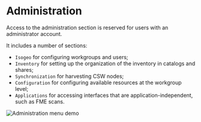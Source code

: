 # Administration

Access to the administration section is reserved for users with an administrator account.

It includes a number of sections:
*  `Isogeo` for configuring workgroups and users;
*  `Inventory` for setting up the organization of the inventory in catalogs and shares;
*  `Synchronization` for harvesting CSW nodes;
*  `Configuration` for configuring available resources at the workgroup level;
*  `Applications` for accessing interfaces that are application-independent, such as FME scans.

![Administration menu demo](/assets/adm_tour_menus.gif "Administration guided tour")
